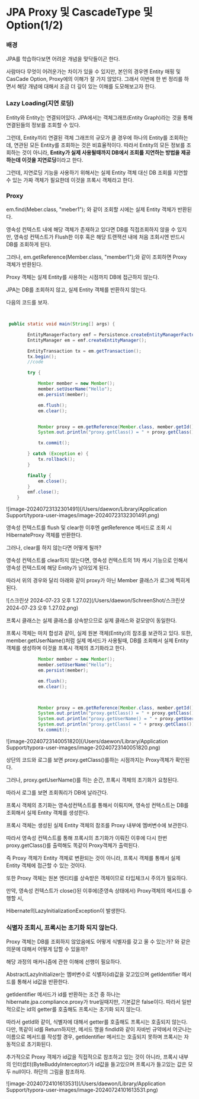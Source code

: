 # JPA Proxy 및 CascadeType 및 Option(1/2)

### 배경

JPA를 학습하다보면 어려운 개념을 맞닥들이곤 한다.

사람마다 무엇이 어려운가는 차이가 있을 수 있지만, 본인의 경우엔 Entity 매핑 및 CasCade Option, Proxy에의 이해가 잘 가지 않았다. 그래서 이번에 한 번 정리를 하면서 해당 개념에 대해서 조금 더 깊이 있는 이해를 도모해보고자 한다.



### Lazy Loading(지연 로딩)

Entity와 Entity는 연결되어있다. JPA에서는 객체그래프(Entity Graph)라는 것을 통해 연결된들의 정보를 조회할 수 있다. 

그런데, Entity끼리 연결된 객체 그래프의 규모가 클 경우에 하나의 Entity를 조회하는데, 연관된 모든 Entity를 조회하는 것은 비효율적이다. 
따라서 Entity의 모든 정보를 조회하는 것이 아니라, <b>Entity가 실제 사용될때까지 DB에서 조회를 지연하는 방법을 제공하는데 이것을 지연로딩</b>이라고 한다.

그런데, 지연로딩 기능을 사용하기 위해서는 실제 Entity 객체 대신 DB 조회를 지연할 수 있는 가짜 객체가 필요한데 이것을 프록시 객체라고 한다. 

### Proxy

em.find(Meber.class, "meber1"); 와 같이 조회할 시에는 실제 Entity 객체가 반환된다. 

영속성 컨텍스트 내에 해당 객체가 존재하고 있다면 DB를 직접조회하지 않을 수 있지만, 영속성 컨텍스트가 Flush한 이후 혹은 해당 트랜잭션 내에 처음 조회시엔 반드시 DB를 조회하게 된다. 

그러나, em.getReference(Member.class, "member1");와 같이 조회하면 Proxy 객체가 반환된다. 

Proxy 객체는 실제 Entity를 사용하는 시점까지 DB에 접근하지 않는다. 

JPA는 DB를 조회하지 않고, 실제 Entity 객체를 반환하지 않는다. 

다음의 코드를 보자.

~~~java


 public static void main(String[] args) {

        EntityManagerFactory emf = Persistence.createEntityManagerFactory("hello");
        EntityManager em = emf.createEntityManager();

        EntityTransaction tx = em.getTransaction();
        tx.begin();
        //code

        try {

            Member member = new Member();
            member.setUserName("Hello");
            em.persist(member);

            em.flush();
            em.clear();


            Member proxy = em.getReference(Member.class, member.getId());
            System.out.println("proxy.getClass() = " + proxy.getClass());

            tx.commit();

        } catch (Exception e) {
            tx.rollback();
        }

        finally {
            em.close();
        }
        emf.close();
    }


~~~



![image-20240723132301491](/Users/daewon/Library/Application Support/typora-user-images/image-20240723132301491.png)

영속성 컨텍스트를 flush 및 clear한 이후엔 getReference 메서드로 조회 시 HibernateProxy 객체를 반환한다.

그러나, clear를 하지 않는다면 어떻게 될까? 

영속성 컨텍스트를 clear하지 않는다면, 영속성 컨텍스트의 1차 캐시 기능으로 인해서 영속성 컨텍스트에 해당 Entity가 남아있게 된다. 

따라서 위의 경우와 달리 아래와 같이 proxy가 아닌 Member 클래스가 로그에 찍히게 된다.

![스크린샷 2024-07-23 오후 1.27.02](/Users/daewon/SchreenShot/스크린샷 2024-07-23 오후 1.27.02.png)

프록시 클래스는 실제 클래스를 상속받으므로 실제 클래스와 겉모양이 동일한다. 

프록시 객체는 마치 합성과 같이, 실제 원본 객체(Entity)의 참조를 보관하고 있다. 또한, member.getUserName()처럼 실제 메서드가 사용될때, DB를 조회해서 실제 Entity 객체를 생성하며 이것을 프록시 객체의 초기화라고 한다.

~~~~java
            Member member = new Member();
            member.setUserName("Hello");
            em.persist(member);

            em.flush();
            em.clear();



            Member proxy = em.getReference(Member.class, member.getId());
            System.out.println("proxy.getClass() = " + proxy.getClass());
            System.out.println("proxy.getUserName() = " + proxy.getUserName());
            System.out.println("proxy.getClass( = " + proxy.getClass());
            tx.commit();
~~~~



![image-20240723140051820](/Users/daewon/Library/Application Support/typora-user-images/image-20240723140051820.png)

상단의 코드와 로그를 보면 proxy.getClass()를하는 시점까지는 Proxy객체가 확인된다.

그러나,  proxy.getUserName()를 하는 순간, 프록시 객체의 초기화가 요청된다. 

따라서 로그를 보면 조회쿼리가 DB에 날라간다. 

프록시 객체의 초기화는 영속성컨텍스트를 통해서 이뤄지며, 영속성 컨텍스트는 DB를 조회해서 실제 Entity 객체를 생성한다. 

프록시 객체는 생성된 실제 Entity 객체의 참조를 Proxy 내부에 멤버변수에 보관한다. 

따라서 영속성 컨텍스트를 통해 프록시의 초기화가 이뤄진 이후에 다시 한번 proxy.getClass()를 출력해도 똑같이 Proxy객체가 출력된다. 

즉 Proxy 객체가 Entity 객체로 변환되는 것이 아니라, 프록시 객체를 통해서 실제 Entity 객체에 접근할 수 있는 것이다. 

또한 Proxy 객체는 원본 엔티티를 상속받은 객체이므로 타입체크시 주의가 필요하다. 

만약, 영속성 컨텍스트가 close()된 이후에(준영속 상태에서) Proxy객체의 메서드를 수행할 시,

Hibernate의LazyInitializationException이 발생한다. 



### 식별자 조회시, 프록시는 초기화 되지 않는다. 

Proxy 객체는 DB를 조회하지 않았음에도 어떻게 식별자를 갖고 올 수 있는가? 와 같은 의문에 대해서 어떻게 답할 수 있을까? 

해당 과정의 매커니즘에 관한 이해에 선행이 필요하다. 

AbstractLazyInitializer는 멤버변수로 식별자(id)값을 갖고있으며 getIdentifier 메서드를 통해서 id값을 반환한다.

getIdentifier 메서드가 id를 반환하는 조건 중 하나는 hibernate.jpa.compliance.proxy가 true일때지만, 기본값은 false이다. 따라서 일반적으로는 id의 getter를 호출해도 프록시는 초기화 되지 않는다. 

따라서 getId와 같이, 식별자에 대해서 getter를 호출해도 프록시는 호출되지 않는다. 다만, 똑같이 id를 Return하지만, 메서드 명을 findId와 같이 자바빈 규약에서 어긋나는 이름으로 메서드를 작성할 경우, getIdentifier 메서드는 호출되지 못하며 프록시는 자동적으로 초기화된다. 

추가적으로 Proxy 객체가 id값을 직접적으로 참조하고 있는 것이 아니라, 프록시 내부의 인터셉터(ByteBuddyInterceptor)가 id값을 들고있으며 프록시가 들고있는 값은 모두 null이다. 하단의 그림을 참조하자. 

![image-20240724101613531](/Users/daewon/Library/Application Support/typora-user-images/image-20240724101613531.png)





